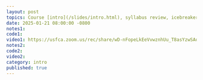 ```yaml
---
layout: post
topics: Course [intro](/slides/intro.html), syllabus review, icebreaker
date: 2025-01-21 08:00:00 -0800
notes1: 
code1: 
video1: https://usfca.zoom.us/rec/share/wD-nFopeLkEeVvwznhUu_T8asYzwSAoGZJ5bkb8UV26GvmSvUOq9PV7AaIsgnQj0.pEUkZujqiUquBiAI
notes2: 
code2: 
video2: 
category: intro
published: true
---
```

